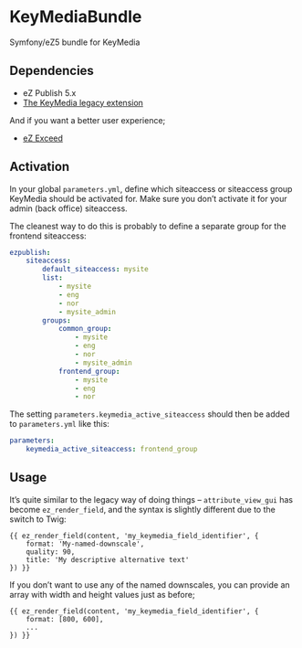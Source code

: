 KeyMediaBundle
==============

Symfony/eZ5 bundle for KeyMedia

## Dependencies
* eZ Publish 5.x
* <a href="http://github.com/KeyteqLabs/keymedia-extension/">The KeyMedia legacy extension</a>

And if you want a better user experience;
* <a href="http://github.com/KeyteqLabs/ezexceed/">eZ Exceed</a>

## Activation
In your global `parameters.yml`, define which siteaccess or siteaccess group KeyMedia should be activated for. Make sure you don’t activate it for your admin (back office) siteaccess.

The cleanest way to do this is probably to define a separate group for the frontend siteaccess:

```yml
ezpublish:
    siteaccess:
        default_siteaccess: mysite
        list:
            - mysite
            - eng
            - nor
            - mysite_admin
        groups:
            common_group:
                - mysite
                - eng
                - nor
                - mysite_admin
            frontend_group:
                - mysite
                - eng
                - nor
```

The setting `parameters.keymedia_active_siteaccess` should then be added to `parameters.yml` like this:

```yml
parameters:
    keymedia_active_siteaccess: frontend_group
```

## Usage
It’s quite similar to the legacy way of doing things – `attribute_view_gui` has become `ez_render_field`, and the syntax is slightly different due to the switch to Twig:
```jinja
{{ ez_render_field(content, 'my_keymedia_field_identifier', {
    format: 'My-named-downscale',
    quality: 90,
    title: 'My descriptive alternative text'
}) }}
```

If you don’t want to use any of the named downscales, you can provide an array with width and height values just as before;

```jinja
{{ ez_render_field(content, 'my_keymedia_field_identifier', {
    format: [800, 600],
    ...
}) }}
```
